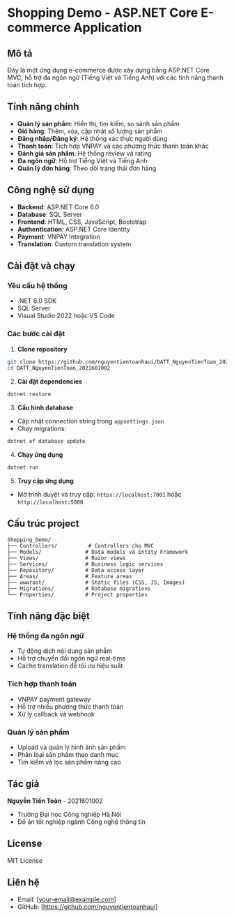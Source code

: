 # Shopping Demo - ASP.NET Core E-commerce Application

## Mô tả
Đây là một ứng dụng e-commerce được xây dựng bằng ASP.NET Core MVC, hỗ trợ đa ngôn ngữ (Tiếng Việt và Tiếng Anh) với các tính năng thanh toán tích hợp.

## Tính năng chính
- **Quản lý sản phẩm**: Hiển thị, tìm kiếm, so sánh sản phẩm
- **Giỏ hàng**: Thêm, xóa, cập nhật số lượng sản phẩm
- **Đăng nhập/Đăng ký**: Hệ thống xác thực người dùng
- **Thanh toán**: Tích hợp VNPAY và các phương thức thanh toán khác
- **Đánh giá sản phẩm**: Hệ thống review và rating
- **Đa ngôn ngữ**: Hỗ trợ Tiếng Việt và Tiếng Anh
- **Quản lý đơn hàng**: Theo dõi trạng thái đơn hàng

## Công nghệ sử dụng
- **Backend**: ASP.NET Core 6.0
- **Database**: SQL Server
- **Frontend**: HTML, CSS, JavaScript, Bootstrap
- **Authentication**: ASP.NET Core Identity
- **Payment**: VNPAY Integration
- **Translation**: Custom translation system

## Cài đặt và chạy

### Yêu cầu hệ thống
- .NET 6.0 SDK
- SQL Server
- Visual Studio 2022 hoặc VS Code

### Các bước cài đặt

1. **Clone repository**
```bash
git clone https://github.com/nguyentientoanhaui/DATT_NguyenTienToan_2021601002.git
cd DATT_NguyenTienToan_2021601002
```

2. **Cài đặt dependencies**
```bash
dotnet restore
```

3. **Cấu hình database**
- Cập nhật connection string trong `appsettings.json`
- Chạy migrations:
```bash
dotnet ef database update
```

4. **Chạy ứng dụng**
```bash
dotnet run
```

5. **Truy cập ứng dụng**
- Mở trình duyệt và truy cập: `https://localhost:7001` hoặc `http://localhost:5000`

## Cấu trúc project

```
Shopping_Demo/
├── Controllers/          # Controllers cho MVC
├── Models/              # Data models và Entity Framework
├── Views/               # Razor views
├── Services/            # Business logic services
├── Repository/          # Data access layer
├── Areas/               # Feature areas
├── wwwroot/             # Static files (CSS, JS, Images)
├── Migrations/          # Database migrations
└── Properties/          # Project properties
```

## Tính năng đặc biệt

### Hệ thống đa ngôn ngữ
- Tự động dịch nội dung sản phẩm
- Hỗ trợ chuyển đổi ngôn ngữ real-time
- Cache translation để tối ưu hiệu suất

### Tích hợp thanh toán
- VNPAY payment gateway
- Hỗ trợ nhiều phương thức thanh toán
- Xử lý callback và webhook

### Quản lý sản phẩm
- Upload và quản lý hình ảnh sản phẩm
- Phân loại sản phẩm theo danh mục
- Tìm kiếm và lọc sản phẩm nâng cao

## Tác giả
**Nguyễn Tiến Toàn** - 2021601002
- Trường Đại học Công nghiệp Hà Nội
- Đồ án tốt nghiệp ngành Công nghệ thông tin

## License
MIT License

## Liên hệ
- Email: [your-email@example.com]
- GitHub: [https://github.com/nguyentientoanhaui]
